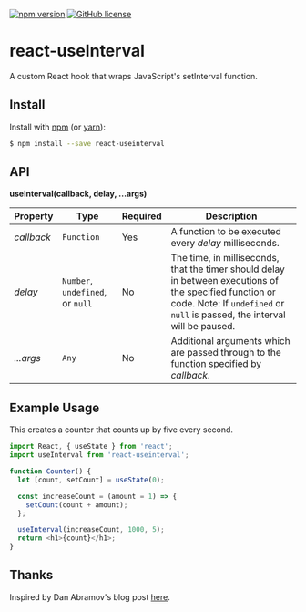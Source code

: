 [![npm version](https://img.shields.io/npm/v/react-useinterval.svg?style=flat)](https://www.npmjs.com/package/react-useinterval) [![GitHub license](https://img.shields.io/badge/license-MIT-blue.svg)](https://github.com/johndiiorio/react-useinterval/blob/master/LICENSE)

# react-useInterval
A custom React hook that wraps JavaScript's setInterval function.

## Install

Install with [npm](https://www.npmjs.com/) (or [yarn](https://yarnpkg.com/)):

```sh
$ npm install --save react-useinterval
```

## API

**useInterval(callback, delay, ...args)**

| Property | Type | Required | Description |
|----------|------| -------- |-------------|
*callback* | `Function` | Yes | A function to be executed every *delay* milliseconds.
*delay*    | `Number`, `undefined`, or `null` | No | The time, in milliseconds, that the timer should delay in between executions of the specified function or code. Note: If `undefined` or `null` is passed, the interval will be paused. |
| *...args* | `Any` | No | Additional arguments which are passed through to the function specified by *callback*. |

## Example Usage

This creates a counter that counts up by five every second.

```js
import React, { useState } from 'react';
import useInterval from 'react-useinterval';

function Counter() {
  let [count, setCount] = useState(0);

  const increaseCount = (amount = 1) => {
    setCount(count + amount);
  };

  useInterval(increaseCount, 1000, 5);
  return <h1>{count}</h1>;
}
```
## Thanks
Inspired by Dan Abramov's blog post [here](https://overreacted.io/making-setinterval-declarative-with-react-hooks/).
